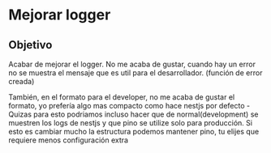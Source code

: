 # Mejorar logger
## Objetivo
Acabar de mejorar el logger. 
No me acaba de gustar, cuando hay un error no se muestra el mensaje que es util para el desarrollador. (función de error creada)

También, en el formato para el developer, no me acaba de gustar el formato, yo prefería algo mas compacto como hace nestjs por defecto
    - Quizas para esto podriamos incluso hacer que de normal(development) se muestren los logs de nestjs y que pino se utilize solo para producción. Si esto es cambiar mucho la estructura podemos mantener pino, tu elijes que requiere menos configuración extra